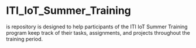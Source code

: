 # ITI_IoT_Summer_Training
is repository is designed to help participants of the ITI IoT Summer Training program keep track of their tasks, assignments, and projects throughout the training period. 
